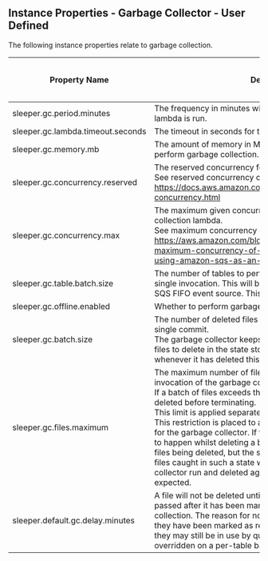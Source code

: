 ## Instance Properties - Garbage Collector - User Defined

The following instance properties relate to garbage collection.

| Property Name                     | Description                                                                                                                                                                                                                                                                                                                                                                                                                                                                                                                                                                                                                                                        | Default Value | Run CDK Deploy When Changed |
|-----------------------------------|--------------------------------------------------------------------------------------------------------------------------------------------------------------------------------------------------------------------------------------------------------------------------------------------------------------------------------------------------------------------------------------------------------------------------------------------------------------------------------------------------------------------------------------------------------------------------------------------------------------------------------------------------------------------|---------------|-----------------------------|
| sleeper.gc.period.minutes         | The frequency in minutes with which the garbage collector lambda is run.                                                                                                                                                                                                                                                                                                                                                                                                                                                                                                                                                                                           | 15            | true                        |
| sleeper.gc.lambda.timeout.seconds | The timeout in seconds for the garbage collector lambda.                                                                                                                                                                                                                                                                                                                                                                                                                                                                                                                                                                                                           | 840           | true                        |
| sleeper.gc.memory.mb              | The amount of memory in MB for the lambda function used to perform garbage collection.                                                                                                                                                                                                                                                                                                                                                                                                                                                                                                                                                                             |               | true                        |
| sleeper.gc.concurrency.reserved   | The reserved concurrency for the garbage collection lambda.<br>See reserved concurrency overview at: https://docs.aws.amazon.com/lambda/latest/dg/configuration-concurrency.html                                                                                                                                                                                                                                                                                                                                                                                                                                                                                   |               | true                        |
| sleeper.gc.concurrency.max        | The maximum given concurrency allowed for the garbage collection lambda.<br>See maximum concurrency overview at: https://aws.amazon.com/blogs/compute/introducing-maximum-concurrency-of-aws-lambda-functions-when-using-amazon-sqs-as-an-event-source/                                                                                                                                                                                                                                                                                                                                                                                                            |               | true                        |
| sleeper.gc.table.batch.size       | The number of tables to perform garbage collection for in a single invocation. This will be the batch size for a lambda as an SQS FIFO event source. This can be a maximum of 10.                                                                                                                                                                                                                                                                                                                                                                                                                                                                                  | 1             | true                        |
| sleeper.gc.offline.enabled        | Whether to perform garbage collection for offline tables.                                                                                                                                                                                                                                                                                                                                                                                                                                                                                                                                                                                                          | false         | false                       |
| sleeper.gc.batch.size             | The number of deleted files recorded to the state store in a single commit.<br>The garbage collector keeps deleting files as long as there are files to delete in the state store, and updates the state store whenever it has deleted this many files.                                                                                                                                                                                                                                                                                                                                                                                                            | 10000         | false                       |
| sleeper.gc.files.maximum          | The maximum number of files that can be deleted per invocation of the garbage collector.<br>If a batch of files exceeds this limit, the whole batch will be deleted before terminating.<br>This limit is applied separately for each Sleeper table.<br>This restriction is placed to avoid reaching the lambda timeout for the garbage collector. If this timeout is met, it is most likely to happen whilst deleting a batch of files. This would result in files being deleted, but the state store not being updated. Any files caught in such a state will be found on the next garbage collector run and deleted again, updating the state store as expected. | 750000        | false                       |
| sleeper.default.gc.delay.minutes  | A file will not be deleted until this number of minutes have passed after it has been marked as ready for garbage collection. The reason for not deleting files immediately after they have been marked as ready for garbage collection is that they may still be in use by queries. This property can be overridden on a per-table basis.                                                                                                                                                                                                                                                                                                                         | 15            | false                       |

